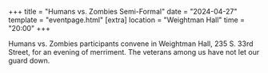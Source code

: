 +++
title = "Humans vs. Zombies Semi-Formal"
date = "2024-04-27"
template = "eventpage.html"
[extra]
location = "Weightman Hall"
time = "20:00"
+++

Humans vs. Zombies participants convene in Weightman Hall, 235 S. 33rd Street, for an evening of merriment.
The veterans among us have not let our guard down.
